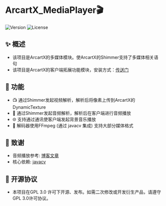# ArcartX_MediaPlayer🎬
![Version](https://img.shields.io/badge/version-1.0.5-blue.svg)
![License](https://img.shields.io/badge/license-GPL%203.0-green.svg)

## ✨ 概述
- 该项目是ArcartX的多媒体模块。使ArcartX的Shimmer支持了多媒体相关语句
- 该项目是ArcartX的客户端拓展功能模块，安装方式：[传送门](https://wiki.arcartx.com/docs/core/1_base/1_setup#%E5%85%B3%E4%BA%8E%E5%AE%A2%E6%88%B7%E7%AB%AF%E6%8B%93%E5%B1%95)

## 🔧 功能
- 📺 通过Shimmer发起视频解析，解析后将像素上传到ArcartX的DynamicTexture
- 🎵 通过Shimmer发起音频解析，解析后在客户端进行音频播放
- 🌐 支持通过通讯使客户端发起背景音乐播放
- 💪 解码器使用FFmpeg (通过 javacv 集成) 支持大部分媒体格式


## 🙏 致谢
- 音频播放参考: [博客文章](https://blog.csdn.net/A694543965/article/details/78387156)
- 核心依赖: [javacv](https://github.com/bytedeco/javacv)

## 📄 开源协议
- 本项目在GPL 3.0 许可下开源、发布。如需二次修改或开发衍生产品，请遵守GPL 3.0许可协议。


